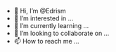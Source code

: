 - 👋 Hi, I’m @Edrism
- 👀 I’m interested in ...
- 🌱 I’m currently learning ...
- 💞️ I’m looking to collaborate on ...
- 📫 How to reach me ...

<!---
Edrism/Edrism is a ✨ special ✨ repository because its `README.md` (this file) appears on your GitHub profile.
You can click the Preview link to take a look at your changes.
--->
